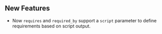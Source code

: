 ## New Features

- Now `requires` and `required_by` support a `script` parameter to define requirements based on script output.
